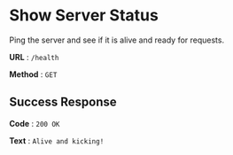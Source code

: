 # Show Server Status

Ping the server and see if it is alive and ready for requests.

**URL** : `/health`

**Method** : `GET`

## Success Response

**Code** : `200 OK`

**Text** : `Alive and kicking!`
